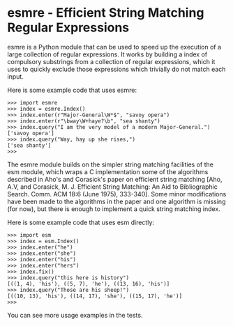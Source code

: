 esmre - Efficient String Matching Regular Expressions
=====================================================

esmre is a Python module that can be used to speed up the execution of a large
collection of regular expressions. It works by building a index of compulsory
substrings from a collection of regular expressions, which it uses to quickly
exclude those expressions which trivially do not match each input.

Here is some example code that uses esmre:

```pycon
>>> import esmre
>>> index = esmre.Index()
>>> index.enter(r"Major-General\W*$", "savoy opera")
>>> index.enter(r"\bway\W+haye?\b", "sea shanty")
>>> index.query("I am the very model of a modern Major-General.")
['savoy opera']
>>> index.query("Way, hay up she rises,")
['sea shanty']
>>> 
```

The esmre module builds on the simpler string matching facilities of the esm
module, which wraps a C implementation some of the algorithms described in
Aho's and Corasick's paper on efficient string matching [Aho, A.V, and
Corasick, M. J. Efficient String Matching: An Aid to Bibliographic Search.
Comm. ACM 18:6 (June 1975), 333-340]. Some minor modifications have been made
to the algorithms in the paper and one algorithm is missing (for now), but
there is enough to implement a quick string matching index.

Here is some example code that uses esm directly:

```pycon
>>> import esm
>>> index = esm.Index()
>>> index.enter("he")
>>> index.enter("she")
>>> index.enter("his")
>>> index.enter("hers")
>>> index.fix()
>>> index.query("this here is history")
[((1, 4), 'his'), ((5, 7), 'he'), ((13, 16), 'his')]
>>> index.query("Those are his sheep!")
[((10, 13), 'his'), ((14, 17), 'she'), ((15, 17), 'he')]
>>> 
```

You can see more usage examples in the tests.
